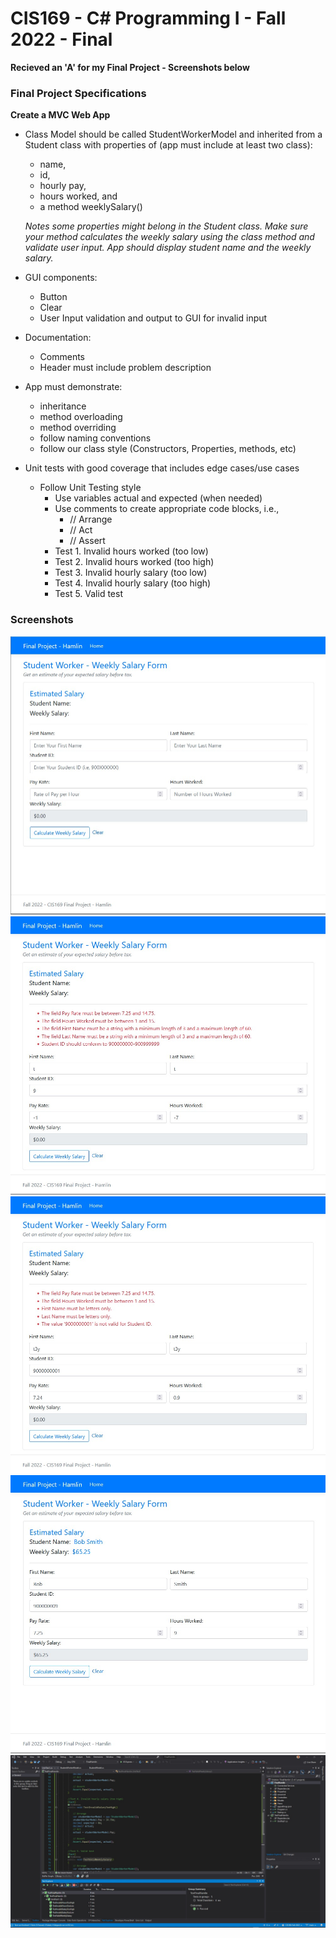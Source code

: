 # CIS169 - C# Programming I - Fall 2022 - Final
**Recieved an 'A' for my Final Project - Screenshots below**
### Final Project Specifications
**Create a MVC Web App**
* Class Model should be called StudentWorkerModel and inherited from a Student class with properties of (app must include at least two class): 
  - name, 
  - id, 
  - hourly pay, 
  - hours worked, and 
  - a method weeklySalary()
  
  *Notes some properties might belong in the Student class. Make sure your method calculates the weekly salary using the class method and validate user input. App should display student name and the weekly salary.*

* GUI components:
  - Button
  - Clear
  - User Input validation and output to GUI for invalid input 

* Documentation: 
  - Comments
  - Header must include problem description

* App must demonstrate:
  - inheritance
  - method overloading
  - method overriding
  - follow naming conventions
  - follow our class style (Constructors, Properties, methods, etc)

* Unit tests with good coverage that includes edge cases/use cases
  - Follow Unit Testing style
      - Use variables actual and expected (when needed)
      - Use comments to create appropriate code blocks, i.e., 
        - // Arrange
        - // Act
        - // Assert
    - Test 1. Invalid hours worked (too low)
    - Test 2. Invalid hours worked (too high)
    - Test 3. Invalid hourly salary (too low)
    - Test 4. Invalid hourly salary (too high)
    - Test 5. Valid test 

### Screenshots
![Alt](https://github.com/Hamberfim/CIS169-Fall-2022-Final/blob/main/01_clearSubmit.jpg)
![Alt](https://github.com/Hamberfim/CIS169-Fall-2022-Final/blob/main/02_InvalidSubmit.jpg)
![Alt](https://github.com/Hamberfim/CIS169-Fall-2022-Final/blob/main/03_InvalidSubmit.jpg)
![Alt](https://github.com/Hamberfim/CIS169-Fall-2022-Final/blob/main/04_ValidSubmit.jpg)
![Alt](https://github.com/Hamberfim/CIS169-Fall-2022-Final/blob/main/05_TestsPass.jpg)
